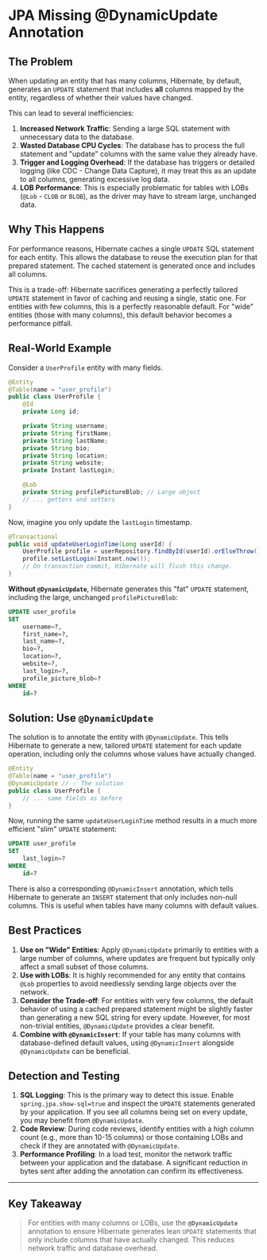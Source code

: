 # JPA Missing @DynamicUpdate Annotation

## The Problem

When updating an entity that has many columns, Hibernate, by default, generates an `UPDATE` statement that includes **all** columns mapped by the entity, regardless of whether their values have changed.

This can lead to several inefficiencies:

1.  **Increased Network Traffic**: Sending a large SQL statement with unnecessary data to the database.
2.  **Wasted Database CPU Cycles**: The database has to process the full statement and "update" columns with the same value they already have.
3.  **Trigger and Logging Overhead**: If the database has triggers or detailed logging (like CDC - Change Data Capture), it may treat this as an update to all columns, generating excessive log data.
4.  **LOB Performance**: This is especially problematic for tables with LOBs (`@Lob` - `CLOB` or `BLOB`), as the driver may have to stream large, unchanged data.

## Why This Happens

For performance reasons, Hibernate caches a single `UPDATE` SQL statement for each entity. This allows the database to reuse the execution plan for that prepared statement. The cached statement is generated once and includes all columns.

This is a trade-off: Hibernate sacrifices generating a perfectly tailored `UPDATE` statement in favor of caching and reusing a single, static one. For entities with few columns, this is a perfectly reasonable default. For "wide" entities (those with many columns), this default behavior becomes a performance pitfall.

## Real-World Example

Consider a `UserProfile` entity with many fields.

```java
@Entity
@Table(name = "user_profile")
public class UserProfile {
    @Id
    private Long id;

    private String username;
    private String firstName;
    private String lastName;
    private String bio;
    private String location;
    private String website;
    private Instant lastLogin;

    @Lob
    private String profilePictureBlob; // Large object
    // ... getters and setters
}
```

Now, imagine you only update the `lastLogin` timestamp.

```java
@Transactional
public void updateUserLoginTime(Long userId) {
    UserProfile profile = userRepository.findById(userId).orElseThrow();
    profile.setLastLogin(Instant.now());
    // On transaction commit, Hibernate will flush this change.
}
```

**Without `@DynamicUpdate`**, Hibernate generates this "fat" `UPDATE` statement, including the large, unchanged `profilePictureBlob`:

```sql
UPDATE user_profile
SET
    username=?,
    first_name=?,
    last_name=?,
    bio=?,
    location=?,
    website=?,
    last_login=?,
    profile_picture_blob=?
WHERE
    id=?
```

## Solution: Use `@DynamicUpdate`

The solution is to annotate the entity with `@DynamicUpdate`. This tells Hibernate to generate a new, tailored `UPDATE` statement for each update operation, including only the columns whose values have actually changed.

```java
@Entity
@Table(name = "user_profile")
@DynamicUpdate // ✅ The solution
public class UserProfile {
    // ... same fields as before
}
```

Now, running the same `updateUserLoginTime` method results in a much more efficient "slim" `UPDATE` statement:

```sql
UPDATE user_profile
SET
    last_login=?
WHERE
    id=?
```

There is also a corresponding `@DynamicInsert` annotation, which tells Hibernate to generate an `INSERT` statement that only includes non-null columns. This is useful when tables have many columns with default values.

## Best Practices

1.  **Use on "Wide" Entities**: Apply `@DynamicUpdate` primarily to entities with a large number of columns, where updates are frequent but typically only affect a small subset of those columns.
2.  **Use with LOBs**: It is highly recommended for any entity that contains `@Lob` properties to avoid needlessly sending large objects over the network.
3.  **Consider the Trade-off**: For entities with very few columns, the default behavior of using a cached prepared statement might be slightly faster than generating a new SQL string for every update. However, for most non-trivial entities, `@DynamicUpdate` provides a clear benefit.
4.  **Combine with `@DynamicInsert`**: If your table has many columns with database-defined default values, using `@DynamicInsert` alongside `@DynamicUpdate` can be beneficial.

## Detection and Testing

1.  **SQL Logging**: This is the primary way to detect this issue. Enable `spring.jpa.show-sql=true` and inspect the `UPDATE` statements generated by your application. If you see all columns being set on every update, you may benefit from `@DynamicUpdate`.
2.  **Code Review**: During code reviews, identify entities with a high column count (e.g., more than 10-15 columns) or those containing LOBs and check if they are annotated with `@DynamicUpdate`.
3.  **Performance Profiling**: In a load test, monitor the network traffic between your application and the database. A significant reduction in bytes sent after adding the annotation can confirm its effectiveness.

---

## Key Takeaway

> For entities with many columns or LOBs, use the **`@DynamicUpdate`** annotation to ensure Hibernate generates lean `UPDATE` statements that only include columns that have actually changed. This reduces network traffic and database overhead.
